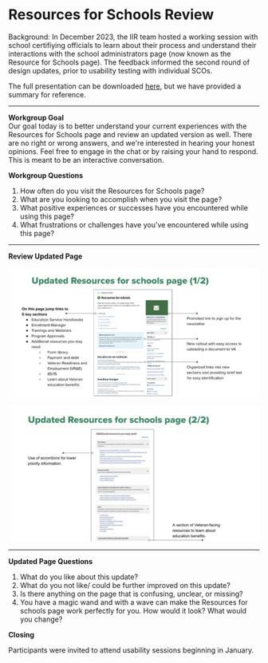 # Resources for Schools Review   

Background: In December 2023, the IIR team hosted a working session with school certifiying officials to learn about their process and understand their interactions with the school administrators page (now known as the Resource for Schools page). The feedback informed the second round of design updates, prior to usability testing with individual SCOs.   

The full presentation can be downloaded [here](https://github.com/department-of-veterans-affairs/va.gov-team/blob/master/products/resources-for-schools/research/SCO%20Collab%20Group%20%E2%80%93Resources%20For%20Schools.pdf.zip), but we have provided a summary for reference.   

---   
**Workgroup Goal**   
Our goal today is to better understand your current experiences with the Resources for Schools page and review an updated version as well. There are no right or wrong answers, and we're interested in hearing your honest opinions. Feel free to engage in the chat or by raising your hand to respond. This is meant to be an interactive conversation.   

**Workgroup Questions**   
1. How often do you visit the Resources for Schools page?   
2. What are you looking to accomplish when you visit the page?   
3. What positive experiences or successes have you encountered while using this page?   
4. What frustrations or challenges have you've encountered while using this page?   

--- 
**Review Updated Page**

![Image of the Updated Resources for Schools page with links](https://github.com/department-of-veterans-affairs/va.gov-team/blob/master/products/resources-for-schools/research/images/Updated%20Page%201.png)

![Image of the Lower Portion of the Updated Resources for Schools page with links](https://github.com/department-of-veterans-affairs/va.gov-team/blob/master/products/resources-for-schools/research/images/Updated%20Page%202.png)   

---
**Updated Page Questions**
1. What do you like about this update?
2. What do you not like/ could be further improved on this update?
3. Is there anything on the page that is confusing, unclear, or missing?
4. You have a magic wand and with a wave can make the Resources for schools page work perfectly for you. How would it look? What would you change?

**Closing**  

Participants were invited to attend usability sessions beginning in January.
